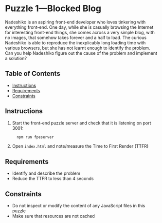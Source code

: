 # Puzzle 1—Blocked Blog

Nadeshiko is an aspiring front-end developer who loves tinkering with everything front-end. One day, while she is casually browsing the Internet for interesting front-end things, she comes across a very simple blog, with no images, that somehow takes forever and a half to load. The curious Nadeshiko is able to reproduce the inexplicably long loading time with various browsers, but she has not learnt enough to identify the problem. Can you help Nadeshiko figure out the cause of the problem and implement a solution?

## Table of Contents

* [Instructions](#instructions)
* [Requirements](#requirement)
* [Constraints](#constraints)

## Instructions

1. Start the front-end puzzle server and check that it is listening on port 3001:

    ```sh
      npm run fpeserver
    ```
2. Open `index.html` and note/measure the Time to First Render (TTFR)

## Requirements

* Identify and describe the problem
* Reduce the TTFR to less than 4 seconds

## Constraints

* Do not inspect or modify the content of any JavaScript files in this puzzle
* Make sure that resources are not cached
